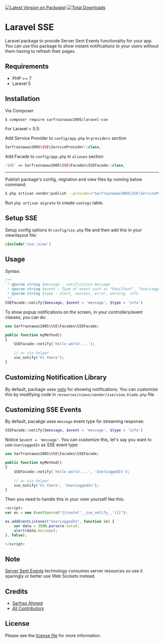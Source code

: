 [![Latest Version on Packagist][ico-version]][link-packagist]
[![Total Downloads][ico-downloads]][link-downloads]

# Laravel SSE

Laravel package to provide Server Sent Events functionality for your app. You can use this package to show instant notifications to your users without them having to refresh their pages.

## Requirements

 - PHP >= 7
 - Laravel 5

## Installation

Via Composer

``` bash
$ composer require sarfraznawaz2005/laravel-sse
```

For Laravel < 5.5:

Add Service Provider to `config/app.php` in `providers` section
```php
Sarfraznawaz2005\SSE\ServiceProvider::class,
```

Add Facade to `config/app.php` in `aliases` section
```php
'SSE' => Sarfraznawaz2005\SSE\Facades\SSEFacade::class,
```


---

Publish package's config, migration and view files by running below command:

```bash
$ php artisan vendor:publish --provider="Sarfraznawaz2005\SSE\ServiceProvider"
```
Run `php artisan migrate` to create `sselogs` table.

## Setup SSE

Setup config options in `config/sse.php` file and then add this in your view/layout file:

```php
@include('sse::view')
```

## Usage

Syntax:
```php
/**
 * @param string $message : notification message
 * @param string $event : Type of event such as "EmailSent", "UserLoggedIn", etc
 * @param string $type : alert, success, error, warning, info
 */
SSEFacade::notify($message, $event = 'message', $type = 'info')
```

To show popup notifications on the screen, in your controllers/event classes, you can  do:

```php
use Sarfraznawaz2005\SSE\Facades\SSEFacade;

public function myMethod()
{
    SSEFacade::notify('hello world....');
    
    // or via helper
    sse_notify('hi there');
}
```

## Customizing Notification Library

By default, package uses [noty](https://github.com/needim/noty) for showing notifications. You can customize this by modifying code in `resources/views/vendor/sse/view.blade.php` file.

## Customizing SSE Events

By default, pacakge uses `message` event type for streaming response:


```php
SSEFacade::notify($message, $event = 'message', $type = 'info')
```

Notice `$event = 'message'`. You can customize this, let's say you want to use `UserLoggedIn` as SSE event type:

```php
use Sarfraznawaz2005\SSE\Facades\SSEFacade;

public function myMethod()
{
    SSEFacade::notify('hello world....', 'UserLoggedIn');
    
    // or via helper
    sse_notify('hi there', 'UserLoggedIn');
}
```

Then you need to handle this in your view yourself like this:

```javascript
<script>
var es = new EventSource("{{route('__sse_notify__')}}");

es.addEventListener("UserLoggedIn", function (e) {
    var data = JSON.parse(e.data);
    alert(data.message);
}, false);

</script>
```

## Note

[Server Sent Events](https://en.wikipedia.org/wiki/Server-sent_events) technology  consumes server resources so use it sparingly or better use Web Sockets instead.


## Credits

- [Sarfraz Ahmed][link-author]
- [All Contributors][link-contributors]

## License

Please see the [license file](license.md) for more information.

[ico-version]: https://img.shields.io/packagist/v/sarfraznawaz2005/laravel-sse.svg?style=flat-square
[ico-downloads]: https://img.shields.io/packagist/dt/sarfraznawaz2005/laravel-sse.svg?style=flat-square

[link-packagist]: https://packagist.org/packages/sarfraznawaz2005/laravel-sse
[link-downloads]: https://packagist.org/packages/sarfraznawaz2005/laravel-sse
[link-author]: https://github.com/sarfraznawaz2005
[link-contributors]: https://github.com/sarfraznawaz2005/laravel-sse/graphs/contributors
